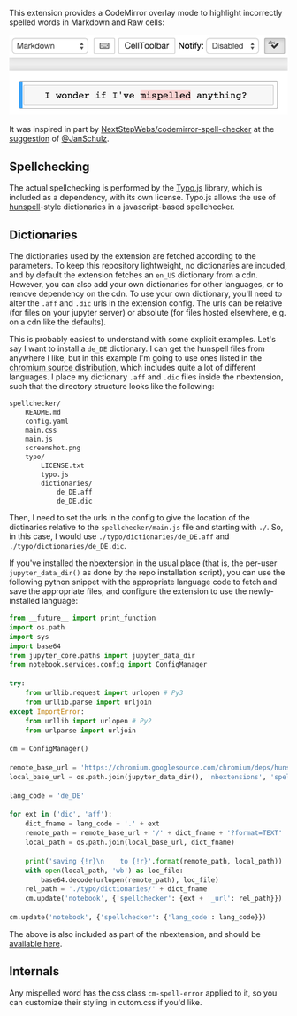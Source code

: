 This extension provides a CodeMirror overlay mode to highlight incorrectly
spelled words in Markdown and Raw cells:

![screenshot.png](./screenshot.png)

It was inspired in part by
[NextStepWebs/codemirror-spell-checker](https://github.com/NextStepWebs/codemirror-spell-checker/blob/78773ebdd6c8cf8acd043342023636ae345ca0f3/src/js/spell-checker.js)
at the
[suggestion](https://github.com/ipython-contrib/IPython-notebook-extensions/issues/521)
of [@JanSchulz](https://github.com/JanSchulz).


Spellchecking
-------------
The actual spellchecking is performed by the
[Typo.js](https://github.com/cfinke/Typo.js) library, which is included as a
dependency, with its own license.
Typo.js allows the use of
[hunspell](https://en.wikipedia.org/wiki/Hunspell)-style dictionaries in a
javascript-based spellchecker.


Dictionaries
------------

The dictionaries used by the extension are fetched according to the parameters.
To keep this repository lightweight, no dictionaries are incuded, and by
default the extension fetches an `en_US` dictionary from a cdn.
However, you can also add your own dictionaries for other languages, or to
remove dependency on the cdn.
To use your own dictionary, you'll need to alter the `.aff` and `.dic` urls in
the extension config.
The urls can be relative (for files on your jupyter server) or absolute (for
files hosted elsewhere, e.g. on a cdn like the defaults).

This is probably easiest to understand with some explicit examples.
Let's say I want to install a `de_DE` dictionary.
I can get the hunspell files from anywhere I like, but in this example I'm
going to use ones listed in the
[chromium source distribution](https://chromium.googlesource.com/chromium/deps/hunspell_dictionaries/+/master),
which includes quite a lot of different languages.
I place my dictionary `.aff` and `.dic` files inside the nbextension, such that
the directory structure looks like the following:

```
spellchecker/
	README.md
	config.yaml
	main.css
	main.js
	screenshot.png
	typo/
		LICENSE.txt
		typo.js
		dictionaries/
			de_DE.aff
			de_DE.dic
```

Then, I need to set the urls in the config to give the location of the
dictinaries relative to the `spellchecker/main.js` file and starting with `./`.
So, in this case, I would use `./typo/dictionaries/de_DE.aff` and
`./typo/dictionaries/de_DE.dic`.

If you've installed the nbextension in the usual place (that is, the per-user
`jupyter_data_dir()` as done by the repo installation script), you can use the
following python snippet with the appropriate language code to fetch and save
the appropriate files, and configure the extension to use the newly-installed
language:

```python
from __future__ import print_function
import os.path
import sys
import base64
from jupyter_core.paths import jupyter_data_dir
from notebook.services.config import ConfigManager

try:
    from urllib.request import urlopen # Py3
    from urllib.parse import urljoin
except ImportError:
    from urllib import urlopen # Py2
    from urlparse import urljoin

cm = ConfigManager()

remote_base_url = 'https://chromium.googlesource.com/chromium/deps/hunspell_dictionaries/+/master'
local_base_url = os.path.join(jupyter_data_dir(), 'nbextensions', 'spellchecker', 'typo', 'dictionaries')

lang_code = 'de_DE'

for ext in ('dic', 'aff'):
    dict_fname = lang_code + '.' + ext
    remote_path = remote_base_url + '/' + dict_fname + '?format=TEXT'
    local_path = os.path.join(local_base_url, dict_fname)

    print('saving {!r}\n    to {!r}'.format(remote_path, local_path))
    with open(local_path, 'wb') as loc_file:
        base64.decode(urlopen(remote_path), loc_file)
    rel_path = './typo/dictionaries/' + dict_fname
    cm.update('notebook', {'spellchecker': {ext + '_url': rel_path}})

cm.update('notebook', {'spellchecker': {'lang_code': lang_code}})
```

The above is also included as part of the nbextension, and should be
[available here](./download_new_dict.py).


Internals
---------
Any mispelled word has the css class `cm-spell-error` applied to it, so you can
customize their styling in cutom.css if you'd like.
